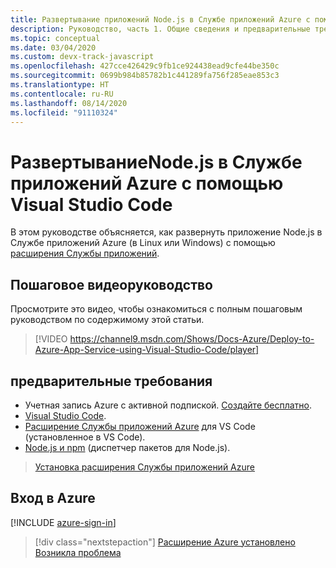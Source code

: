 ```yaml
---
title: Развертывание приложений Node.js в Службе приложений Azure с помощью Visual Studio Code
description: Руководство, часть 1. Общие сведения и предварительные требования.
ms.topic: conceptual
ms.date: 03/04/2020
ms.custom: devx-track-javascript
ms.openlocfilehash: 427cce426429c9fb1ce924438ead9cfe44be350c
ms.sourcegitcommit: 0699b984b85782b1c441289fa756f285eae853c3
ms.translationtype: HT
ms.contentlocale: ru-RU
ms.lasthandoff: 08/14/2020
ms.locfileid: "91110324"
---
```

# <a name="deploy-nodejs-to-azure-app-service-using-visual-studio-code"></a>РазвертываниеNode.js в Службе приложений Azure с помощью Visual Studio Code

В этом руководстве объясняется, как развернуть приложение Node.js в Службе приложений Azure (в Linux или Windows) с помощью [расширения Службы приложений](https://marketplace.visualstudio.com/items?itemName=ms-azuretools.vscode-azureappservice).

## <a name="walkthrough-video"></a>Пошаговое видеоруководство

Просмотрите это видео, чтобы ознакомиться с полным пошаговым руководством по содержимому этой статьи.

> [!VIDEO https://channel9.msdn.com/Shows/Docs-Azure/Deploy-to-Azure-App-Service-using-Visual-Studio-Code/player]

## <a name="prerequisites"></a>предварительные требования

- Учетная запись Azure с активной подпиской. [Создайте бесплатно](https://azure.microsoft.com/free/?utm_source=campaign&utm_campaign=vscode-tutorial-appservice-extension&mktingSource=vscode-tutorial-appservice-extension).
- [Visual Studio Code](https://code.visualstudio.com/).
- [Расширение Службы приложений Azure](https://marketplace.visualstudio.com/items?itemName=ms-azuretools.vscode-azureappservice) для VS Code (установленное в VS Code).
- [Node.js и npm](https://nodejs.org/en/download) (диспетчер пакетов для Node.js).

> <a class="tutorial-install-extension-btn" href="https://marketplace.visualstudio.com/items?itemName=ms-azuretools.vscode-azureappservice">Установка расширения Службы приложений Azure</a>

## <a name="sign-in-to-azure"></a>Вход в Azure

[!INCLUDE [azure-sign-in](includes/azure-sign-in.md)]

> [!div class="nextstepaction"]
> [Расширение Azure установлено](tutorial-vscode-azure-app-service-node-02.md) [Возникла проблема](https://www.research.net/r/PWZWZ52?tutorial=node-deployment-azureappservice&step=getting-started)
